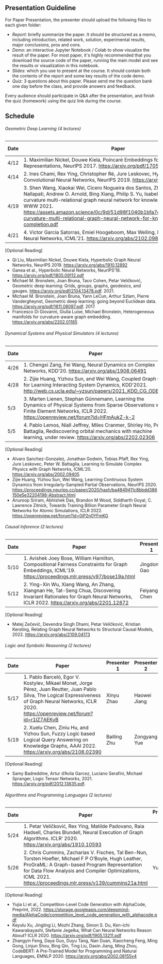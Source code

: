 ## Presentation Guideline
For Paper Presentation, the presenter should upload the following files to each given folder:

- *Report*: briefly summarize the paper. It should be structured as a memo, including introduction, related work, solution, experimental results, major conclusions, pros and cons.
- *Demo*: an interactive Jupyter Notebook / Colab to show visualize the result of the paper. For most paper, it's highly recommended that you download the source code of the paper, running the main model and see the results or visualization in this notebook.
- *Slides*: which you use to present at the course. It should contain both the contents of the report and some key results of the code demo.
- *Quiz*: 3 questions about this paper. Please send me the question bank one day before the class, and provide answers and feedback.

Every audience should participate in Q&A after the presentation, and finish the quiz (homework) using the quiz link during the course.

## Schedule

###### Geometric Deep Learning (4 lectures)

| Date | Paper | Presenter 1 | Presenter 2 | Presenter 3 | Presenter 4 | Presentation Folder Link |
| ------ | ------ |------ | ------ |------ | ------ |------ |
|4/12|1.	Maximilian Nickel, Douwe Kiela, Poincaré Embeddings for Learning Hierarchical Representations, NeurIPS 2017. https://arxiv.org/pdf/1705.08039.pdf |Manish Reddy|Nilay Pochhi|Aditya Jain| Brian Tagle||
|4/14|2.	Ines Chami, Rex Ying, Christopher Ré, Jure Leskovec, Hyperbolic Graph Convolutional Neural Networks, NeurIPS 2019. https://arxiv.org/abs/1910.12933 |Rustem Aygun|||||
|4/19|3.	Shen Wang, Xiaokai Wei, Cicero Nogueira dos Santos, Zhiguo Wang, Ramesh Nallapati, Andrew O. Arnold, Bing Xiang, Philip S. Yu, Isabel F. Cruz, Mixed-curvature multi-relational graph neural network for knowledge graph completion, WWW 2021. https://assets.amazon.science/0c/9d/51d98f1040b1bfa7dc52d1015750/mixed-curvature-multi-relational-graph-neural-network-for-knowledge-graph-completion.pdf |Sahil Bansal|Vivek Arora|Vaibhav Kumar|Andrei Rekesh|
|4/21|4.	Victor Garcia Satorras, Emiel Hoogeboom, Max Welling, E(n) Equivariant Graph Neural Networks, ICML’21. https://arxiv.org/abs/2102.09844 |Yu Zhou|Jingchen Tang|Zihao Dong|Guofeng Zhang||


[Optional Reading]
- Qi Liu, Maximilian Nickel, Douwe Kiela, Hyperbolic Graph Neural Networks, NeurIPS 2019. https://arxiv.org/abs/1910.12892
-	Ganea et al., Hyperbolic Neural Networks, NeurIPS’18. https://arxiv.org/pdf/1805.09112.pdf
-	Michael M. Bronstein, Joan Bruna, Taco Cohen, Petar Veličković, Geometric deep learning: Grids, groups, graphs, geodesics, and gauges. https://arxiv.org/pdf/2104.13478.pdf. 2021.
-	Michael M. Bronstein, Joan Bruna, Yann LeCun, Arthur Szlam, Pierre Vandergheynst, Geometric deep learning: going beyond Euclidean data. https://arxiv.org/pdf/1611.08097.pdf. 2017.
-	Francesco Di Giovanni, Giulia Luise, Michael Bronstein, Heterogeneous manifolds for curvature-aware graph embedding. https://arxiv.org/abs/2202.01185

###### Dynamical Systems and Physical Simulators (4 lectures)

| Date | Paper | Presenter 1 | Presenter 2 | Presenter 3 | Presenter 4 | Presentation Folder Link |
| ------ | ------ |------ | ------ |------ | ------ |------ |
|4/26|1.	Chengxi Zang, Fei Wang, Neural Dynamics on Complex Networks, KDD’20. https://arxiv.org/abs/1908.06491 |Ayushi Agarwal|Harini Suresh|Shardul Parab|||
|4/28|2.	Zijie Huang, Yizhou Sun, and Wei Wang, Coupled Graph ODE for Learning Interacting System Dynamics, KDD’2021. http://web.cs.ucla.edu/~yzsun/papers/2021_KDD_CG_ODE.pdf |Yuxin Wu|Xiaxuan Gao|Zhicheng Ren|Yifu Yuan||
|5/3|3.	Marten Lienen, Stephan Günnemann, Learning the Dynamics of Physical Systems from Sparse Observations with Finite Element Networks, ICLR 2022. https://openreview.net/forum?id=HFmAukZ-k-2 |Alexander Taylor|Armaan Abraham|Ashwath Radhachandran|Ted Zadouri||
|5/5|4.	Pablo Lemos, Niall Jeffrey, Miles Cranmer, Shirley Ho, Peter Battaglia, Rediscovering orbital mechanics with machine learning, under review. https://arxiv.org/abs/2202.02306 |Dipti Ranjan Sahu|Siddhant Patil|Nischal Chandra|Shivam Patel||

[Optional Reading]
-	Alvaro Sanchez-Gonzalez, Jonathan Godwin, Tobias Pfaff, Rex Ying, Jure Leskovec, Peter W. Battaglia, Learning to Simulate Complex Physics with Graph Networks, ICML’20. https://arxiv.org/abs/2002.09405
-	Zijie Huang, Yizhou Sun, Wei Wang, Learning Continuous System Dynamics from Irregularly-Sampled Partial Observations, NeurIPS 2020. https://proceedings.neurips.cc/paper/2020/hash/ba4849411c8bbdd386150e5e32204198-Abstract.html
-	Anuroop Sriram, Abhishek Das, Brandon M Wood, Siddharth Goyal, C. Lawrence Zitnick, Towards Training Billion Parameter Graph Neural Networks for Atomic Simulations, ICLR 2022. https://openreview.net/forum?id=0jP2n0YFmKG

###### Causal Inference (2 lectures)

| Date | Paper | Presenter 1 | Presenter 2 | Presenter 3 | Presenter 4 | Presentation Folder Link |
| ------ | ------ |------ | ------ |------ | ------ |------ |
|5/10|1.	Avishek Joey Bose, William Hamilton, Compositional Fairness Constraints for Graph Embeddings, ICML’19. https://proceedings.mlr.press/v97/bose19a.html |Jingdong Gao|Rakesh Bal|Yihang Guo|Wenhan Yang||
|5/12|2.	Ying-Xin Wu, Xiang Wang, An Zhang, Xiangnan He, Tat-Seng Chua, Discovering Invariant Rationales for Graph Neural Networks, ICLR 2022. https://arxiv.org/abs/2201.12872 |Feiyang Chen|Yongqian Li|YuanChing Lin|Ruoyu He||

[Optional Reading]
- Matej Zečević, Devendra Singh Dhami, Petar Veličković, Kristian Kersting, Relating Graph Neural Networks to Structural Causal Models, 2022. https://arxiv.org/abs/2109.04173


###### Logic and Symbolic Reasoning (2 lectures)

| Date | Paper | Presenter 1 | Presenter 2 | Presenter 3 | Presenter 4 | Presentation Folder Link |
| ------ | ------ |------ | ------ |------ | ------ |------ |
|5/17|1.	Pablo Barceló, Egor V. Kostylev, Mikael Monet, Jorge Pérez, Juan Reutter, Juan Pablo Silva, The Logical Expressiveness of Graph Neural Networks, ICLR 2020. https://openreview.net/forum?id=r1lZ7AEKvB |Xinyu Zhao|Haowei Jiang|Nuocheng Pan|Hang Zhang||
|5/19|2.	Xuelu Chen, Ziniu Hu, and Yizhou Sun, Fuzzy Logic based Logical Query Answering on Knowledge Graphs, AAAI 2022. https://arxiv.org/abs/2108.02390 |Baiting Zhu|Zongyang Yue|Jessica Ho||Rosa Garza|

[Optional Reading]
- Samy Badreddine, Artur d’Avila Garcez, Luciano Serafini, Michael Spranger, Logic Tensor Networks, 2021. https://arxiv.org/pdf/2012.13635.pdf.

###### Algorithms and Programming Languages  (2 lectures)
| Date | Paper | Presenter 1 | Presenter 2 | Presenter 3 | Presenter 4 | Presentation Folder Link |
| ------ | ------ |------ | ------ |------ | ------ |------ |
|5/24|1.	Petar Veličković, Rex Ying, Matilde Padovano, Raia Hadsell, Charles Blundell, Neural Execution of Graph Algorithms. ICLR’ 2020. https://arxiv.org/abs/1910.10593 ||||||
|5/26|2.	Chris Cummins, Zacharias V. Fisches, Tal Ben-Nun, Torsten Hoefler, Michael F P O’Boyle, Hugh Leather, ProGraML: A Graph-based Program Representation for Data Flow Analysis and Compiler Optimizations, ICML 2021. https://proceedings.mlr.press/v139/cummins21a.html |Yu Hou|Yuhan Shao|Wenhe Zhang|Jiaying Li||

[Optional Reading]
-	Yujia Li et al., Competition-Level Code Generation with AlphaCode, Preprint, 2022. https://storage.googleapis.com/deepmind-media/AlphaCode/competition_level_code_generation_with_alphacode.pdf
-	Keyulu Xu, Jingling Li, Mozhi Zhang, Simon S. Du, Ken-ichi Kawarabayashi, Stefanie Jegelka, What Can Neural Networks Reason About? ICLR 2020. https://arxiv.org/pdf/1905.13211.pdf
-	Zhangyin Feng, Daya Guo, Duyu Tang, Nan Duan, Xiaocheng Feng, Ming Gong, Linjun Shou, Bing Qin, Ting Liu, Daxin Jiang, Ming Zhou, CodeBERT: A Pre-Trained Model for Programming and Natural Languages, EMNLP 2020. https://arxiv.org/abs/2002.08155v4
